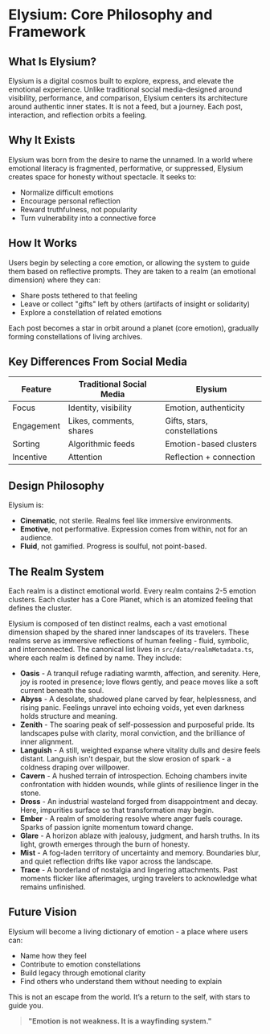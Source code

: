 # Elysium: Core Philosophy and Framework

## What Is Elysium?
Elysium is a digital cosmos built to explore, express, and elevate the emotional experience. 
Unlike traditional social media-designed around visibility, performance, and comparison,
Elysium centers its architecture around authentic inner states. 
It is not a feed, but a journey. 
Each post, interaction, and reflection orbits a feeling.

## Why It Exists
Elysium was born from the desire to name the unnamed. In a world where emotional literacy is fragmented, performative, or suppressed, Elysium creates space for honesty without spectacle. It seeks to:

* Normalize difficult emotions
* Encourage personal reflection
* Reward truthfulness, not popularity
* Turn vulnerability into a connective force

## How It Works
Users begin by selecting a core emotion, or allowing the system to guide them based on reflective prompts. 
They are taken to a realm (an emotional dimension) where they can:

* Share posts tethered to that feeling
* Leave or collect "gifts" left by others (artifacts of insight or solidarity)
* Explore a constellation of related emotions

Each post becomes a star in orbit around a planet (core emotion), gradually forming constellations of living archives.

## Key Differences From Social Media
| Feature    | Traditional Social Media | Elysium                      |
| ---------- | ------------------------ | ---------------------------- |
| Focus      | Identity, visibility     | Emotion, authenticity        |
| Engagement | Likes, comments, shares  | Gifts, stars, constellations |
| Sorting    | Algorithmic feeds        | Emotion-based clusters       |
| Incentive  | Attention                | Reflection + connection      |

## Design Philosophy

Elysium is:
* **Cinematic**, not sterile. Realms feel like immersive environments.
* **Emotive**, not performative. Expression comes from within, not for an audience.
* **Fluid**, not gamified. Progress is soulful, not point-based.

## The Realm System
Each realm is a distinct emotional world. Every realm contains 2-5 emotion clusters.
Each cluster has a Core Planet, which is an atomized feeling that defines the cluster.

Elysium is composed of ten distinct realms, each a vast emotional dimension shaped by the shared inner landscapes of its travelers. 
These realms serve as immersive reflections of human feeling - fluid, symbolic, and interconnected. The canonical list lives in `src/data/realmMetadata.ts`, where each realm is defined by name. They include:
* **Oasis** - A tranquil refuge radiating warmth, affection, and serenity. Here, joy is rooted in presence; love flows gently, and peace moves like a soft current beneath the soul.
* **Abyss** - A desolate, shadowed plane carved by fear, helplessness, and rising panic. Feelings unravel into echoing voids, yet even darkness holds structure and meaning.
* **Zenith** - The soaring peak of self-possession and purposeful pride. Its landscapes pulse with clarity, moral conviction, and the brilliance of inner alignment.
* **Languish** - A still, weighted expanse where vitality dulls and desire feels distant. Languish isn't despair, but the slow erosion of spark - a coldness draping over willpower.
* **Cavern** - A hushed terrain of introspection. Echoing chambers invite confrontation with hidden wounds, while glints of resilience linger in the stone.
* **Dross** - An industrial wasteland forged from disappointment and decay. Here, impurities surface so that transformation may begin.
* **Ember** - A realm of smoldering resolve where anger fuels courage. Sparks of passion ignite momentum toward change.
* **Glare** - A horizon ablaze with jealousy, judgment, and harsh truths. In its light, growth emerges through the burn of honesty.
* **Mist** - A fog-laden territory of uncertainty and memory. Boundaries blur, and quiet reflection drifts like vapor across the landscape.
* **Trace** - A borderland of nostalgia and lingering attachments. Past moments flicker like afterimages, urging travelers to acknowledge what remains unfinished.

## Future Vision

Elysium will become a living dictionary of emotion - a place where users can:
* Name how they feel
* Contribute to emotion constellations
* Build legacy through emotional clarity
* Find others who understand them without needing to explain

This is not an escape from the world. It’s a return to the self, with stars to guide you.
> **"Emotion is not weakness. It is a wayfinding system."**
